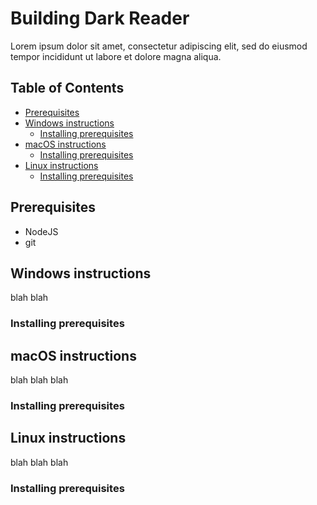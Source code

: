 # Building Dark Reader

Lorem ipsum dolor sit amet, consectetur adipiscing elit, sed do eiusmod tempor incididunt ut labore et dolore magna aliqua.

## Table of Contents
- [Prerequisites](https://github.com/AndrewDaGuy/darkreader/blob/Building-Patch/BUILDING.md#prerequisites)
- [Windows instructions](https://github.com/AndrewDaGuy/darkreader/blob/Building-Patch/BUILDING.md#windows-instructions)
  - [Installing prerequisites](https://github.com/AndrewDaGuy/darkreader/blob/Building-Patch/BUILDING.md#installing-prerequisites)
- [macOS instructions](https://github.com/AndrewDaGuy/darkreader/blob/Building-Patch/BUILDING.md#macos-instructions)
  - [Installing prerequisites](https://github.com/AndrewDaGuy/darkreader/blob/Building-Patch/BUILDING.md#installing-prerequisites-1)
- [Linux instructions](https://github.com/AndrewDaGuy/darkreader/blob/Building-Patch/BUILDING.md#unix--linux-instructions)
  - [Installing prerequisites](https://github.com/AndrewDaGuy/darkreader/blob/Building-Patch/BUILDING.md#installing-prerequisites-2)

## Prerequisites

- NodeJS
- git

## Windows instructions

blah blah 

### Installing prerequisites 

## macOS instructions

blah blah blah

### Installing prerequisites 

## Linux instructions

blah blah blah

### Installing prerequisites

